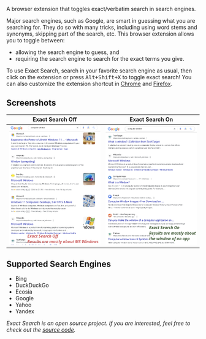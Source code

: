 A browser extension that toggles exact/verbatim search in search engines.

Major search engines, such as Google, are smart in guessing what you are searching for. They do so
with many tricks, including using word stems and synonyms, skipping part of the search, etc. This
browser extension allows you to toggle between:

- allowing the search engine to guess, and
- requiring the search engine to search for the exact terms you give.

To use Exact Search, search in your favorite search engine as usual, then click on the extension or
press <kbd>Alt+Shift+X</kbd> to toggle exact search! You can also customize the
extension shortcut in [Chrome](https://superuser.com/a/1320126/139328) and
[Firefox](https://support.mozilla.org/en-US/kb/manage-extension-shortcuts-firefox).

## Screenshots

|  Exact Search Off   |  Exact Search On   |
| :-----------------: | :----------------: |
| ![](images/off.png) | ![](images/on.png) |

## Supported Search Engines

- Bing
- DuckDuckGo
- Ecosia
- Google
- Yahoo
- Yandex

_Exact Search is an open source project. If you are interested, feel free to check out the [source
code](https://github.com/8hobbies/exact-search)._
